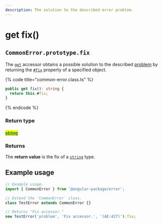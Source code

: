 ```yaml
---
description: The solution to the described error problem.
---
```


# get fix()

## `CommonError.prototype.fix`

The [`get`](https://developer.mozilla.org/en-US/docs/Web/JavaScript/Reference/Functions/get) accessor obtains a possible solution to the described [problem](get-problem.md) by returning the [`#fix`](../properties/fix.md) property of a specified object.

{% code title="common-error.class.ts" %}
```typescript
public get fix(): string {
  return this.#fix;
}
```
{% endcode %}

### Return type

#### <mark style="color:green;"></mark>[<mark style="color:green;">string</mark>](https://developer.mozilla.org/en-US/docs/Web/JavaScript/Reference/Global\_Objects/String)<mark style="color:green;"></mark>

### Returns

The **return value** is the fix of a [`string`](https://developer.mozilla.org/en-US/docs/Web/JavaScript/Reference/Global\_Objects/String) type.

## Example usage

```typescript
// Example usage.
import { CommonError } from '@angular-package/error';

// Extend the `CommonError` class.
class TestError extends CommonError {}

// Returns "Fix accessor."
new TestError('problem', 'Fix accessor.', '(AE:427)').fix;
```
